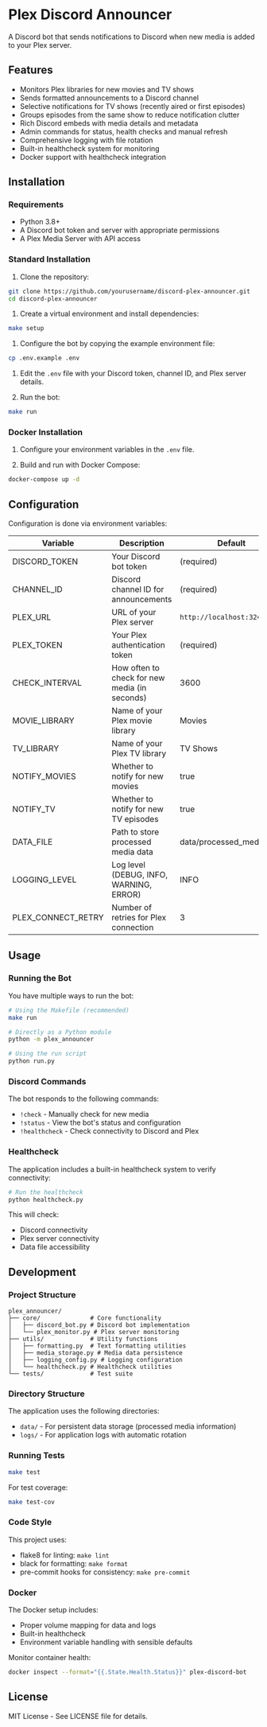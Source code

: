# Plex Discord Announcer

A Discord bot that sends notifications to Discord when new media is added to your Plex server.

## Features

* Monitors Plex libraries for new movies and TV shows
* Sends formatted announcements to a Discord channel
* Selective notifications for TV shows (recently aired or first episodes)
* Groups episodes from the same show to reduce notification clutter
* Rich Discord embeds with media details and metadata
* Admin commands for status, health checks and manual refresh
* Comprehensive logging with file rotation
* Built-in healthcheck system for monitoring
* Docker support with healthcheck integration

## Installation

### Requirements

* Python 3.8+
* A Discord bot token and server with appropriate permissions
* A Plex Media Server with API access

### Standard Installation

1. Clone the repository:

```bash
git clone https://github.com/yourusername/discord-plex-announcer.git
cd discord-plex-announcer
```

1. Create a virtual environment and install dependencies:

```bash
make setup
```

1. Configure the bot by copying the example environment file:

```bash
cp .env.example .env
```

1. Edit the `.env` file with your Discord token, channel ID, and Plex server details.

1. Run the bot:

```bash
make run
```

### Docker Installation

1. Configure your environment variables in the `.env` file.

1. Build and run with Docker Compose:

```bash
docker-compose up -d
```

## Configuration

Configuration is done via environment variables:

| Variable | Description | Default |
|----------|-------------|---------|
| DISCORD_TOKEN | Your Discord bot token | (required) |
| CHANNEL_ID | Discord channel ID for announcements | (required) |
| PLEX_URL | URL of your Plex server | `http://localhost:32400` |
| PLEX_TOKEN | Your Plex authentication token | (required) |
| CHECK_INTERVAL | How often to check for new media (in seconds) | 3600 |
| MOVIE_LIBRARY | Name of your Plex movie library | Movies |
| TV_LIBRARY | Name of your Plex TV library | TV Shows |
| NOTIFY_MOVIES | Whether to notify for new movies | true |
| NOTIFY_TV | Whether to notify for new TV episodes | true |
| DATA_FILE | Path to store processed media data | data/processed_media.json |
| LOGGING_LEVEL | Log level (DEBUG, INFO, WARNING, ERROR) | INFO |
| PLEX_CONNECT_RETRY | Number of retries for Plex connection | 3 |

## Usage

### Running the Bot

You have multiple ways to run the bot:

```bash
# Using the Makefile (recommended)
make run

# Directly as a Python module
python -m plex_announcer

# Using the run script
python run.py
```

### Discord Commands

The bot responds to the following commands:

* `!check` - Manually check for new media
* `!status` - View the bot's status and configuration
* `!healthcheck` - Check connectivity to Discord and Plex

### Healthcheck

The application includes a built-in healthcheck system to verify connectivity:

```bash
# Run the healthcheck
python healthcheck.py
```

This will check:

* Discord connectivity
* Plex server connectivity
* Data file accessibility

## Development

### Project Structure

```text
plex_announcer/
├── core/              # Core functionality
│   ├── discord_bot.py # Discord bot implementation
│   └── plex_monitor.py # Plex server monitoring
├── utils/             # Utility functions
│   ├── formatting.py  # Text formatting utilities
│   ├── media_storage.py # Media data persistence
│   ├── logging_config.py # Logging configuration
│   └── healthcheck.py # Healthcheck utilities
└── tests/             # Test suite
```

### Directory Structure

The application uses the following directories:

* `data/` - For persistent data storage (processed media information)
* `logs/` - For application logs with automatic rotation

### Running Tests

```bash
make test
```

For test coverage:

```bash
make test-cov
```

### Code Style

This project uses:

* flake8 for linting: `make lint`
* black for formatting: `make format`
* pre-commit hooks for consistency: `make pre-commit`

### Docker

The Docker setup includes:

* Proper volume mapping for data and logs
* Built-in healthcheck
* Environment variable handling with sensible defaults

Monitor container health:

```bash
docker inspect --format="{{.State.Health.Status}}" plex-discord-bot
```

## License

MIT License - See LICENSE file for details.
